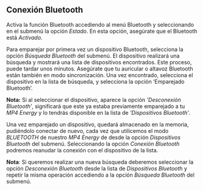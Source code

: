 
## Conexión Bluetooth

Activa la función Bluetooth accediendo al menú Bluetooth y seleccionando en el submenú la opción *Estado*. En esta opción, asegúrate que el Bluetooth está *Activado*.

Para emparejar por primera vez un dispositivo Bluetooth, selecciona la opción *Búsqueda Bluetooth* del submenú. El dispositivo realizará una búsqueda y mostrará una lista de dispositivos encontrados. Este proceso, puede tardar unos minutos. Asegúrate que tu auricular o altavoz Bluetooth están también en modo sincronización. Una vez encontrado, selecciona el dispositivo en la lista de búsqueda, y selecciona la opción ‘Emparejado Bluetooth’.

**Nota:** Si al seleccionar el dispositivo, aparece la opción *’Desconexión Bluetooth’*, significará que este ya estaba previamente emparejado a tu *MP4 Energy* y lo tendrás disponible en la lista de *’Dispositivos Bluetooth’*.

Una vez emparejado un dispositivo, quedará almacenado en la memoria, pudiéndolo conectar de nuevo, cada vez que utilicemos el modo *BLUETOOTH* de nuestro *MP4 Energy* de desde la opción *Dispositivos Bluetooth* del submenú. Seleccionando la opción *Conexión Bluetooth* podremos reanudar la conexión con el dispositivo de la lista. 

**Nota**: Si queremos realizar una nueva búsqueda deberemos seleccionar la opción *Desconexión Bluetooth* desde la lista de *Dispositivos Bluetooth* y repetir la misma operación accediendo a la opción *Búsqueda Bluetooth* del submenú.


